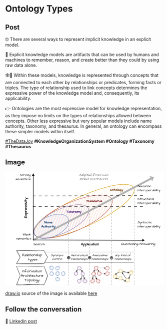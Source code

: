 # Ontology Types

## Post

🤓 There are several ways to represent implicit knowledge in an explicit model.

🧠 Explicit knowledge models are artifacts that can be used by humans and machines to remember, reason, and create better than they could by using raw data alone.

🕸💪 Within these models, knowledge is represented through concepts that are connected to each other by relationships or predicates, forming facts or triples. The type of relationship used to link concepts determines the expressive power of the knowledge model and, consequently, its applicability.

👉 Ontologies are the most expressive model for knowledge representation, as they impose no limits on the types of relationships allowed between concepts. Other less expressive but very popular models include name authority, taxonomy, and thesaurus. In general, an ontology can encompass these simpler models within itself.

[#TheDataJoy](https://www.linkedin.com/feed/hashtag/?keywords=thedatajoy) **#KnowledgeOrganizationSystem #Ontology #Taxonomy #Thesaurus**

## Image

![2024-P019-composability.png](/images/2024/2024-P044-ontology-types.png)

[draw.io](https://app.diagrams.net/) source of the image is available [here](/images/2024/2024.drawio) 

## Follow the conversation

🔵 [Linkedin post](https://www.linkedin.com/posts/andreagioia_thedatajoy-knowledgeorganizationsystem-ontology-activity-7234496321322123265-2ifD)
